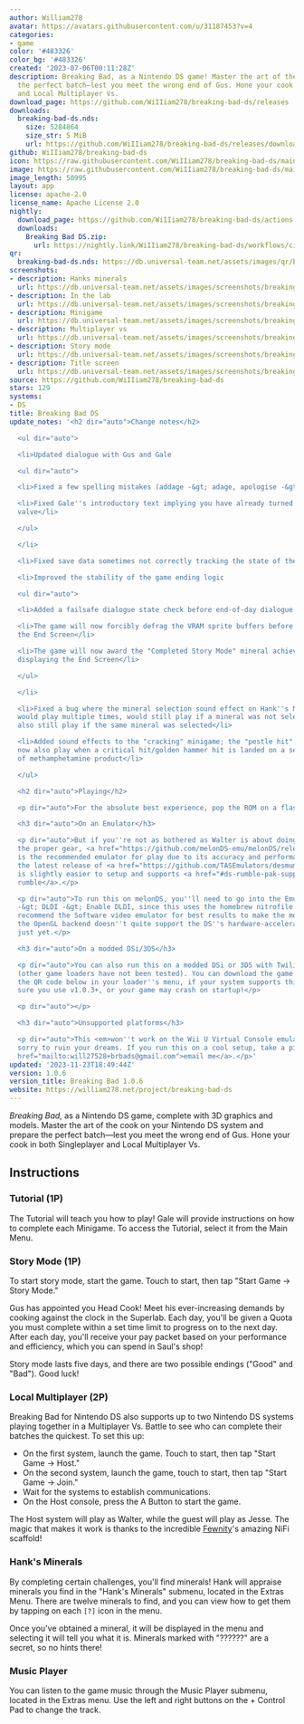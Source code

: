 ```yaml
---
author: William278
avatar: https://avatars.githubusercontent.com/u/31187453?v=4
categories:
- game
color: '#483326'
color_bg: '#483326'
created: '2023-07-06T00:11:28Z'
description: Breaking Bad, as a Nintendo DS game! Master the art of the cook and prepare
  the perfect batch—lest you meet the wrong end of Gus. Hone your cook in both Singleplayer
  and Local Multiplayer Vs.
download_page: https://github.com/WiIIiam278/breaking-bad-ds/releases
downloads:
  breaking-bad-ds.nds:
    size: 5284864
    size_str: 5 MiB
    url: https://github.com/WiIIiam278/breaking-bad-ds/releases/download/1.0.6/breaking-bad-ds.nds
github: WiIIiam278/breaking-bad-ds
icon: https://raw.githubusercontent.com/WiIIiam278/breaking-bad-ds/main/icon.png
image: https://raw.githubusercontent.com/WiIIiam278/breaking-bad-ds/main/banner-art.png
image_length: 50995
layout: app
license: apache-2.0
license_name: Apache License 2.0
nightly:
  download_page: https://github.com/WiIIiam278/breaking-bad-ds/actions
  downloads:
    Breaking Bad DS.zip:
      url: https://nightly.link/WiIIiam278/breaking-bad-ds/workflows/ci/main/Breaking%20Bad%20DS.zip
qr:
  breaking-bad-ds.nds: https://db.universal-team.net/assets/images/qr/breaking-bad-ds-nds.png
screenshots:
- description: Hanks minerals
  url: https://db.universal-team.net/assets/images/screenshots/breaking-bad-ds/hanks-minerals.png
- description: In the lab
  url: https://db.universal-team.net/assets/images/screenshots/breaking-bad-ds/in-the-lab.png
- description: Minigame
  url: https://db.universal-team.net/assets/images/screenshots/breaking-bad-ds/minigame.png
- description: Multiplayer vs
  url: https://db.universal-team.net/assets/images/screenshots/breaking-bad-ds/multiplayer-vs.png
- description: Story mode
  url: https://db.universal-team.net/assets/images/screenshots/breaking-bad-ds/story-mode.png
- description: Title screen
  url: https://db.universal-team.net/assets/images/screenshots/breaking-bad-ds/title-screen.png
source: https://github.com/WiIIiam278/breaking-bad-ds
stars: 129
systems:
- DS
title: Breaking Bad DS
update_notes: '<h2 dir="auto">Change notes</h2>

  <ul dir="auto">

  <li>Updated dialogue with Gus and Gale

  <ul dir="auto">

  <li>Fixed a few spelling mistakes (addage -&gt; adage, apologise -&gt; apologize)</li>

  <li>Fixed Gale''s introductory text implying you have already turned the ventilation
  valve</li>

  </ul>

  </li>

  <li>Fixed save data sometimes not correctly tracking the state of the game</li>

  <li>Improved the stability of the game ending logic

  <ul dir="auto">

  <li>Added a failsafe dialogue state check before end-of-day dialogue on Day 5</li>

  <li>The game will now forcibly defrag the VRAM sprite buffers before displaying
  the End Screen</li>

  <li>The game will now award the "Completed Story Mode" mineral achievement before
  displaying the End Screen</li>

  </ul>

  </li>

  <li>Fixed a bug where the mineral selection sound effect on Hank''s Minerals screen
  would play multiple times, would still play if a mineral was not selected, and would
  also still play if the same mineral was selected</li>

  <li>Added sound effects to the "cracking" minigame; the "pestle hit" effect will
  now also play when a critical hit/golden hammer hit is landed on a section or crystal
  of methamphetamine product</li>

  </ul>

  <h2 dir="auto">Playing</h2>

  <p dir="auto">For the absolute best experience, pop the ROM on a flashcart and enjoy!</p>

  <h3 dir="auto">On an Emulator</h3>

  <p dir="auto">But if you''re not as bothered as Walter is about doing things with
  the proper gear, <a href="https://github.com/melonDS-emu/melonDS/releases/latest">melonDS</a>
  is the recommended emulator for play due to its accuracy and performance. Alternatively,
  the latest release of <a href="https://github.com/TASEmulators/desmume/releases/latest">DeSmuME</a>
  is slightly easier to setup and supports <a href="#ds-rumble-pak-support">emulating
  rumble</a>.</p>

  <p dir="auto">To run this on melonDS, you''ll need to go into the Emulator Config
  -&gt; DLDI -&gt; Enable DLDI, since this uses the homebrew nitrofile system.  I
  recommend the Software video emulator for best results to make the models pop, as
  the OpenGL backend doesn''t quite support the DS''s hardware-accelerated outlines
  just yet.</p>

  <h3 dir="auto">On a modded DSi/3DS</h3>

  <p dir="auto">You can also run this on a modded DSi or 3DS with Twilight Menu++
  (other game loaders have not been tested). You can download the game ROM by scanning
  the QR code below in your loader''s menu, if your system supports this. Please make
  sure you use v1.0.3+, or your game may crash on startup!</p>

  <p dir="auto"></p>

  <h3 dir="auto">Unsupported platforms</h3>

  <p dir="auto">This <em>won''t work on the Wii U Virtual Console emulator</em>. I''m
  sorry to ruin your dreams. If you run this on a cool setup, take a picture and <a
  href="mailto:will27528+brbads@gmail.com">email me</a>.</p>'
updated: '2023-11-23T18:49:44Z'
version: 1.0.6
version_title: Breaking Bad 1.0.6
website: https://william278.net/project/breaking-bad-ds
---
```

*Breaking Bad*, as a Nintendo DS game, complete with 3D graphics and models. Master the art of the cook on your Nintendo DS system and prepare the perfect batch&mdash;lest you meet the wrong end of Gus. Hone your cook in both Singleplayer and Local Multiplayer Vs.

## Instructions
### Tutorial (1P)
The Tutorial will teach you how to play! Gale will provide instructions on how to complete each Minigame. To access the Tutorial, select it from the Main Menu.

### Story Mode (1P)
To start story mode, start the game. Touch to start, then tap "Start Game → Story Mode."

Gus has appointed you Head Cook! Meet his ever-increasing demands by cooking against the clock in the Superlab. Each day, you'll be given a Quota you must complete within a set time limit to progress on to the next day. After each day, you'll receive your pay packet based on your performance and efficiency, which you can spend in Saul's shop!

Story mode lasts five days, and there are two possible endings ("Good" and "Bad"). Good luck!

### Local Multiplayer (2P)
Breaking Bad for Nintendo DS also supports up to two Nintendo DS systems playing together in a Multiplayer Vs. Battle to see who can complete their batches the quickest. To set this up:

* On the first system, launch the game. Touch to start, then tap "Start Game → Host."
* On the second system, launch the game, touch to start, then tap "Start Game → Join."
* Wait for the systems to establish communications.
* On the Host console, press the A Button to start the game.

The Host system will play as Walter, while the guest will play as Jesse. The magic that makes it work is thanks to the incredible [Fewnity](https://github.com/Fewnity/Nintendo-DS-Nifi-Template/)'s amazing NiFi scaffold!

### Hank's Minerals
By completing certain challenges, you'll find minerals! Hank will appraise minerals you find in the "Hank's Minerals" submenu, located in the Extras Menu. There are twelve minerals to find, and you can view how to get them by tapping on each `[?]` icon in the menu.

Once you've obtained a mineral, it will be displayed in the menu and selecting it will tell you what it is. Minerals marked with "??????" are a secret, so no hints there!

### Music Player
You can listen to the game music through the Music Player submenu, located in the Extras menu. Use the left and right buttons on the + Control Pad to change the track.